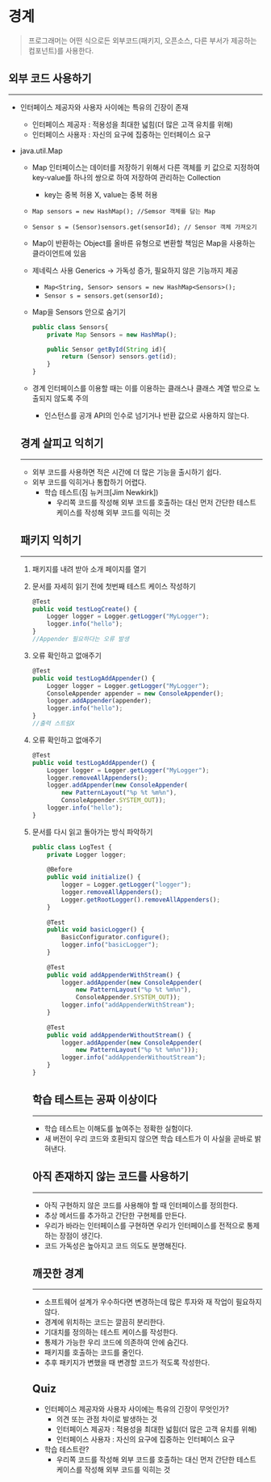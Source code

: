 # 경계

> 프로그래머는 어떤 식으로든 외부코드(패키지, 오픈소스, 다른 부서가 제공하는 컴포넌트)를 사용한다.
> 

## 외부 코드 사용하기

---

- 인터페이스 제공자와 사용자 사이에는 특유의 긴장이 존재
    - 인터페이스 제공자 : 적용성을 최대한 넓힘(더 많은 고객 유치를 위해)
    - 인터페이스 사용자 : 자신의 요구에 집중하는 인터페이스 요구
- java.util.Map
    - Map 인터페이스는 데이터를 저장하기 위해서 다른 객체를 키 값으로 지정하여 key-value를 하나의 쌍으로 하여 저장하여 관리하는 Collection
        - key는 중복 허용 X, value는 중복 허용
    - `Map sensors = new HashMap(); //Semsor 객체를 담는 Map`
    - `Sensor s = (Sensor)sensors.get(sensorId); // Sensor 객체 가져오기`
    - Map이 반환하는 Object를 올바른 유형으로 변환할 책임은 Map을 사용하는 클라이언트에 있음
    - 제네릭스 사용 Generics → 가독성 증가, 필요하지 않은 기능까지 제공
        - `Map<String, Sensor> sensors = new HashMap<Sensors>();`
        - `Sensor s = sensors.get(sensorId);`
    - Map을 Sensors 안으로 숨기기
        
        ```jsx
        public class Sensors{
        	private Map Sensors = new HashMap();
        
        	public Sensor getById(String id){
        		return (Sensor) sensors.get(id);
        	}
        }
        ```
        
    - 경계 인터페이스를 이용할 때는 이를 이용하는 클래스나 클래스 계열 밖으로 노출되지 않도록 주의
        - 인스턴스를 공개 API의 인수로 넘기거나 반환 값으로 사용하지 않는다.
    
    ## 경계 살피고 익히기
    
    ---
    
    - 외부 코드를 사용하면 적은 시간에 더 많은 기능을 출시하기 쉽다.
    - 외부 코드를 익히거나 통합하기 어렵다.
        - 학습 테스트(짐 뉴커크[Jim Newkirk])
            - 우리쪽 코드를 작성해 외부 코드를 호출하는 대신 먼저 간단한 테스트 케이스를 작성해 외부 코드를 익히는 것
    
    ## 패키지 익히기
    
    ---
    
    1. 패키지를 내려 받아 소개 페이지를 열기
    2. 문서를 자세히 읽기 전에 첫번째 테스트 케이스 작성하기
        
        ```jsx
        @Test
        public void testLogCreate() {
            Logger logger = Logger.getLogger("MyLogger");
            logger.info("hello");
        }
        //Appender 필요하다는 오류 발생
        ```
        
    3. 오류 확인하고 없애주기
        
        ```jsx
        @Test
        public void testLogAddAppender() {
            Logger logger = Logger.getLogger("MyLogger");
            ConsoleAppender appender = new ConsoleAppender();
            logger.addAppender(appender);
            logger.info("hello");
        }
        //출력 스트림X
        ```
        
    4. 오류 확인하고 없애주기
        
        ```jsx
        @Test
        public void testLogAddAppender() {
            Logger logger = Logger.getLogger("MyLogger");
            logger.removeAllAppenders();
            logger.addAppender(new ConsoleAppender(
                new PatternLayout("%p %t %m%n"),
                ConsoleAppender.SYSTEM_OUT));
            logger.info("hello");
        }
        ```
        
    5. 문서를 다시 읽고 돌아가는 방식 파악하기
        
        ```jsx
        public class LogTest {
            private Logger logger;
            
            @Before
            public void initialize() {
                logger = Logger.getLogger("logger");
                logger.removeAllAppenders();
                Logger.getRootLogger().removeAllAppenders();
            }
            
            @Test
            public void basicLogger() {
                BasicConfigurator.configure();
                logger.info("basicLogger");
            }
            
            @Test
            public void addAppenderWithStream() {
                logger.addAppender(new ConsoleAppender(
                    new PatternLayout("%p %t %m%n"),
                    ConsoleAppender.SYSTEM_OUT));
                logger.info("addAppenderWithStream");
            }
            
            @Test
            public void addAppenderWithoutStream() {
                logger.addAppender(new ConsoleAppender(
                    new PatternLayout("%p %t %m%n")));
                logger.info("addAppenderWithoutStream");
            }
        }
        ```
        
        ## 학습 테스트는 공짜 이상이다
        
        ---
        
        - 학습 테스트는 이해도를 높여주는 정확한 실험이다.
        - 새 버전이 우리 코드와 호환되지 않으면 학습 테스트가 이 사실을 곧바로 밝혀낸다.
        
        ## 아직 존재하지 않는 코드를 사용하기
        
        ---
        
        - 아직 구현하지 않은 코드를 사용해야 할 때 인터페이스를 정의한다.
        - 추상 메서드를 추가하고 간단한 구현체를 만든다.
        - 우리가 바라는 인터페이스를 구현하면 우리가 인터페이스를 전적으로 통제하는 장점이 생긴다.
        - 코드 가독성은 높아지고 코드 의도도 분명해진다.
        
        ## 깨끗한 경계
        
        ---
        
        - 소프트웨어 설계가 우수하다면 변경하는데 많은 투자와 재 작업이 필요하지 않다.
        - 경계에 위치하는 코드는 깔끔히 분리한다.
        - 기대치를 정의하는 테스트 케이스를 작성한다.
        - 통제가 가능한 우리 코드에 의존하여 안에 숨긴다.
        - 패키지를 호출하는 코드를 줄인다.
        - 추후 패키지가 변했을 때 변경할 코드가 적도록 작성한다.
        
        ## Quiz
        
        - 인터페이스 제공자와 사용자 사이에는 특유의 긴장이 무엇인가?
            - 의견 또는 관점 차이로 발생하는 것
            - 인터페이스 제공자 : 적용성을 최대한 넓힘(더 많은 고객 유치를 위해)
            - 인터페이스 사용자 : 자신의 요구에 집중하는 인터페이스 요구
        - 학습 테스트란?
            - 우리쪽 코드를 작성해 외부 코드를 호출하는 대신 먼저 간단한 테스트 케이스를 작성해 외부 코드를 익히는 것